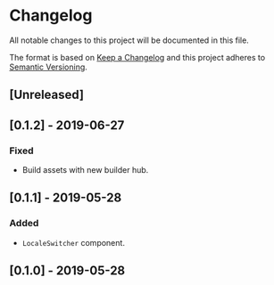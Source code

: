 # Changelog

All notable changes to this project will be documented in this file.

The format is based on [Keep a Changelog](http://keepachangelog.com/en/1.0.0/)
and this project adheres to [Semantic Versioning](http://semver.org/spec/v2.0.0.html).

## [Unreleased]

## [0.1.2] - 2019-06-27
### Fixed
- Build assets with new builder hub.

## [0.1.1] - 2019-05-28
### Added
- `LocaleSwitcher` component.

## [0.1.0] - 2019-05-28

